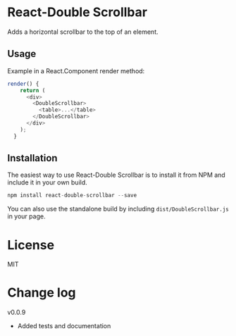 React-Double Scrollbar
======================
Adds a horizontal scrollbar to the top of an element.

## Usage
Example in a React.Component render method:

```javascript
render() {
    return (
      <div>
        <DoubleScrollbar>
          <table>...</table>
        </DoubleScrollbar>
      </div>
    );
  }
```

## Installation

The easiest way to use React-Double Scrollbar is to install it from NPM and include it in your own build.

```javascript
npm install react-double-scrollbar --save
```

You can also use the standalone build by including `dist/DoubleScrollbar.js` in your page.

# License

MIT

# Change log
v0.0.9
- Added tests and documentation
